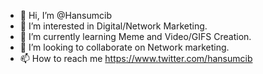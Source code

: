 - 👋 Hi, I’m @Hansumcib
- 👀 I’m interested in Digital/Network Marketing. 
- 🌱 I’m currently learning Meme and Video/GIFS Creation. 
- 💞️ I’m looking to collaborate on Network marketing. 
- 📫 How to reach me https://www.twitter.com/hansumcib
